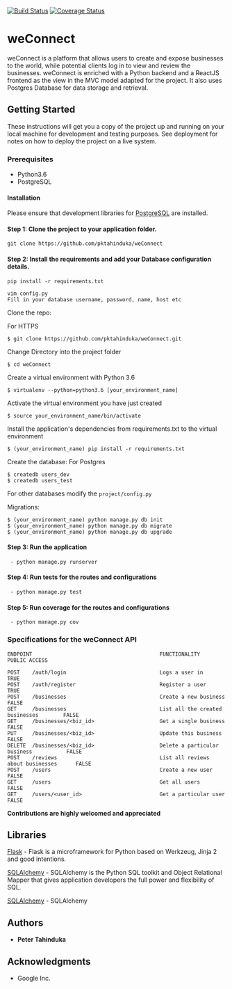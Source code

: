[![Build Status](https://travis-ci.org/pktahinduka/weConnect.svg?branch=travisCI)](https://travis-ci.org/pktahinduka/weConnect)
[![Coverage Status](https://coveralls.io/repos/github/NaiRobley/bucketlist/badge.svg?branch=develop)](https://coveralls.io/github/NaiRobley/bucketlist?branch=develop)

# weConnect
weConnect is a platform that allows users to create and expose businesses to the world, while potential clients log in to view and review the businesses. weConnect is enriched with a Python backend and a ReactJS frontend as the view in the MVC model adapted for the project. It also uses Postgres Database for data storage and retrieval. 

## Getting Started

These instructions will get you a copy of the project up and running on your local machine for development and testing purposes. See deployment for notes on how to deploy the project on a live system.

### Prerequisites

* Python3.6
* PostgreSQL

#### Installation

Please ensure that development libraries for [PostgreSQL](http://techarena51.com/index.php/flask-sqlalchemy-postgresql-tutorial/) are installed.

#### Step 1: Clone the project to your application folder.

    git clone https://github.com/pktahinduka/weConnect

#### Step 2: Install the requirements and add your Database configuration details.

    pip install -r requirements.txt

    vim config.py
    Fill in your database username, password, name, host etc

Clone the repo:

For HTTPS
```
$ git clone https://github.com/pktahinduka/weConnect.git
```


Change Directory into the project folder
```
$ cd weConnect
```

Create a virtual environment with Python 3.6
```
$ virtualenv --python=python3.6 [your_environment_name]
```

Activate the virtual environment you have just created
```
$ source your_environment_name/bin/activate
```

Install the application's dependencies from requirements.txt to the virtual environment
```
$ (your_environment_name) pip install -r requirements.txt
```

Create the database:
For Postgres
```
$ createdb users_dev
$ createdb users_test
```

For other databases modify the `project/config.py`

Migrations:
```
$ (your_environment_name) python manage.py db init
$ (your_environment_name) python manage.py db migrate
$ (your_environment_name) python manage.py db upgrade
```    
     
#### Step 3: Run the application 
     
     - python manage.py runserver

#### Step 4: Run tests for the routes and configurations
    
     - python manage.py test

#### Step 5: Run coverage for the routes and configurations
    
     - python manage.py cov


### Specifications for the weConnect API
```
ENDPOINT                                         FUNCTIONALITY                          PUBLIC ACCESS

POST    /auth/login                              Logs a user in                         TRUE
POST    /auth/register                           Register a user                        TRUE
POST    /businesses                              Create a new business                  FALSE
GET     /businesses                              List all the created businesses        FALSE
GET     /businesses/<biz_id>                     Get a single business                  FALSE 
PUT     /businesses/<biz_id>                     Update this business                   FALSE
DELETE  /businesses/<biz_id>                     Delete a particular business           FALSE
POST    /reviews                                 List all reviews about businesses      FALSE
POST    /users                                   Create a new user                      FALSE
GET     /users                                   Get all users                          FALSE
GET     /users/<user_id>                         Get a particular user                  FALSE
```


**Contributions are highly welcomed and appreciated**

## Libraries
[Flask](http://flask.pocoo.org/) - Flask is a microframework for Python based on Werkzeug, Jinja 2 and good intentions. 

[SQLAlchemy](https://www.sqlalchemy.org/) - SQLAlchemy is the Python SQL toolkit and Object Relational Mapper that gives application developers the full power and flexibility of SQL.


[SQLAlchemy]() - SQLAlchemy


## Authors

* **Peter Tahinduka**

## Acknowledgments

* Google Inc.

